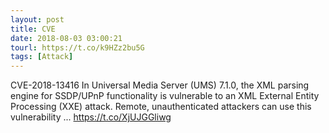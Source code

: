 ```yaml
---
layout: post
title: CVE
date: 2018-08-03 03:00:21
tourl: https://t.co/k9HZz2bu5G
tags: [Attack]
---
```

CVE-2018-13416 In Universal Media Server (UMS) 7.1.0, the XML parsing engine for SSDP/UPnP functionality is vulnerable to an XML External Entity Processing (XXE) attack. Remote, unauthenticated attackers can use this vulnerability ... https://t.co/XjUJGGliwg